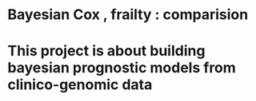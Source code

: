 # Bayesian Cox , frailty : comparision
# This project is about building bayesian prognostic models from clinico-genomic data 
